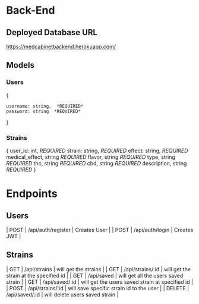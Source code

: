 # Back-End

## Deployed Database URL

https://medcabinetbackend.herokuapp.com/

## Models

### Users

{
    
    username: string,  *REQUIRED*   
    password: string  *REQUIRED*
    
}

### Strains

{
    user_id: int,              *REQUIRED*
    strain: string,            *REQUIRED*
    effect: string,            *REQUIRED*
    medical_effect, string     *REQUIRED*
    flavor, string             *REQUIRED*
    type, string               *REQUIRED*
    thc, string                *REQUIRED*
    cbd, string                *REQUIRED*
    description, string        *REQUIRED*
}

# Endpoints

## Users

| POST         | /api/auth/register | Creates User       |
| POST         | /api/auth/login    | Creates JWT        |


## Strains
| GET      | /api/strains     | will get the strains                            |
| GET      | /api/strains/:id | will get the strain at the specified id         |
| GET      | /api/saved       | will get all the users saved strain             |
| GET      | /api/saved/:id   | will get the users saved strain at specified id |
| POST     | /api/strains/:id | will save specific strain id to the user        |
| DELETE   | /api/saved/:id   | will delete users saved strain                  |